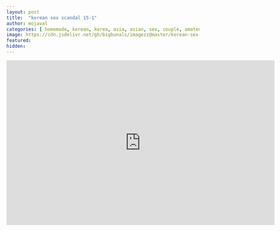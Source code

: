 ```yaml
---
layout: post
title:  "korean sex scandal 15-1"
author: mojaval
categories: [ homemade, korean, korea, asia, asian, sex, couple, amateur, scandal, motel, adult, self, camera, real ]
image: https://cdn.jsdelivr.net/gh/bigbunals/imagezz@master/korean-sex-scandal-15-1___37efd71a67070f45032f31a51efe1deec1049f77.mp4.jpg
featured: 
hidden: 
---
```


<iframe src="https://openload.co/embed/PAVFaxeLepw/korean-sex-scandal-15-1___37efd71a67070f45032f31a51efe1deec1049f77.mp4" scrolling="no" frameborder="0" width="700" height="430" allowfullscreen="true" webkitallowfullscreen="true" mozallowfullscreen="true"></iframe>